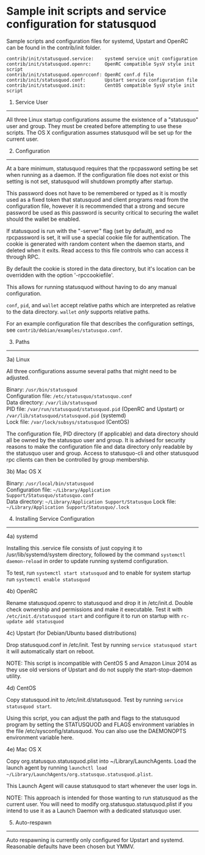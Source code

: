 Sample init scripts and service configuration for statusquod
==========================================================

Sample scripts and configuration files for systemd, Upstart and OpenRC
can be found in the contrib/init folder.

    contrib/init/statusquod.service:    systemd service unit configuration
    contrib/init/statusquod.openrc:     OpenRC compatible SysV style init script
    contrib/init/statusquod.openrcconf: OpenRC conf.d file
    contrib/init/statusquod.conf:       Upstart service configuration file
    contrib/init/statusquod.init:       CentOS compatible SysV style init script

1. Service User
---------------------------------

All three Linux startup configurations assume the existence of a "statusquo" user
and group.  They must be created before attempting to use these scripts.
The OS X configuration assumes statusquod will be set up for the current user.

2. Configuration
---------------------------------

At a bare minimum, statusquod requires that the rpcpassword setting be set
when running as a daemon.  If the configuration file does not exist or this
setting is not set, statusquod will shutdown promptly after startup.

This password does not have to be remembered or typed as it is mostly used
as a fixed token that statusquod and client programs read from the configuration
file, however it is recommended that a strong and secure password be used
as this password is security critical to securing the wallet should the
wallet be enabled.

If statusquod is run with the "-server" flag (set by default), and no rpcpassword is set,
it will use a special cookie file for authentication. The cookie is generated with random
content when the daemon starts, and deleted when it exits. Read access to this file
controls who can access it through RPC.

By default the cookie is stored in the data directory, but it's location can be overridden
with the option '-rpccookiefile'.

This allows for running statusquod without having to do any manual configuration.

`conf`, `pid`, and `wallet` accept relative paths which are interpreted as
relative to the data directory. `wallet` *only* supports relative paths.

For an example configuration file that describes the configuration settings,
see `contrib/debian/examples/statusquo.conf`.

3. Paths
---------------------------------

3a) Linux

All three configurations assume several paths that might need to be adjusted.

Binary:              `/usr/bin/statusquod`  
Configuration file:  `/etc/statusquo/statusquo.conf`  
Data directory:      `/var/lib/statusquod`  
PID file:            `/var/run/statusquod/statusquod.pid` (OpenRC and Upstart) or `/var/lib/statusquod/statusquod.pid` (systemd)  
Lock file:           `/var/lock/subsys/statusquod` (CentOS)  

The configuration file, PID directory (if applicable) and data directory
should all be owned by the statusquo user and group.  It is advised for security
reasons to make the configuration file and data directory only readable by the
statusquo user and group.  Access to statusquo-cli and other statusquod rpc clients
can then be controlled by group membership.

3b) Mac OS X

Binary:              `/usr/local/bin/statusquod`  
Configuration file:  `~/Library/Application Support/Statusquo/statusquo.conf`  
Data directory:      `~/Library/Application Support/Statusquo`
Lock file:           `~/Library/Application Support/Statusquo/.lock`

4. Installing Service Configuration
-----------------------------------

4a) systemd

Installing this .service file consists of just copying it to
/usr/lib/systemd/system directory, followed by the command
`systemctl daemon-reload` in order to update running systemd configuration.

To test, run `systemctl start statusquod` and to enable for system startup run
`systemctl enable statusquod`

4b) OpenRC

Rename statusquod.openrc to statusquod and drop it in /etc/init.d.  Double
check ownership and permissions and make it executable.  Test it with
`/etc/init.d/statusquod start` and configure it to run on startup with
`rc-update add statusquod`

4c) Upstart (for Debian/Ubuntu based distributions)

Drop statusquod.conf in /etc/init.  Test by running `service statusquod start`
it will automatically start on reboot.

NOTE: This script is incompatible with CentOS 5 and Amazon Linux 2014 as they
use old versions of Upstart and do not supply the start-stop-daemon utility.

4d) CentOS

Copy statusquod.init to /etc/init.d/statusquod. Test by running `service statusquod start`.

Using this script, you can adjust the path and flags to the statusquod program by
setting the STATUSQUOD and FLAGS environment variables in the file
/etc/sysconfig/statusquod. You can also use the DAEMONOPTS environment variable here.

4e) Mac OS X

Copy org.statusquo.statusquod.plist into ~/Library/LaunchAgents. Load the launch agent by
running `launchctl load ~/Library/LaunchAgents/org.statusquo.statusquod.plist`.

This Launch Agent will cause statusquod to start whenever the user logs in.

NOTE: This approach is intended for those wanting to run statusquod as the current user.
You will need to modify org.statusquo.statusquod.plist if you intend to use it as a
Launch Daemon with a dedicated statusquo user.

5. Auto-respawn
-----------------------------------

Auto respawning is currently only configured for Upstart and systemd.
Reasonable defaults have been chosen but YMMV.
